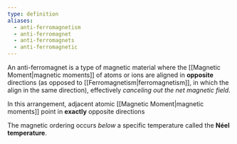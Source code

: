 ```yaml
---
type: definition
aliases:
  - anti-ferromagnetism
  - anti-ferromagnet
  - anti-ferromagnets
  - anti-ferromagnetic
---
```

An anti-ferromagnet is a type of magnetic material where the [[Magnetic Moment|magnetic moments]] of atoms or ions are aligned in **opposite** directions (as opposed to [[Ferromagnetism|ferromagnetism]], in which the align in the same direction), effectively *canceling out the net magnetic field*. 

In this arrangement, adjacent atomic [[Magnetic Moment|magnetic moments]] point in **exactly** opposite directions

The magnetic ordering occurs *below* a specific temperature called the **Néel temperature**.
